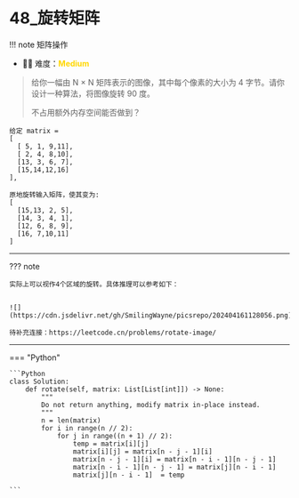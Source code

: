 # 48_旋转矩阵

<!-- 所有文件名必须是该题目的英文名 -->

!!! note
    <!-- 这里记载考察的数据结构、算法等 -->
    矩阵操作

- 🔑🔑 难度：<span style = "color:gold; font-weight:bold">Medium</span>
<!-- <span style = "color:gold; font-weight:bold">Medium</span> 中等 -->
<!-- <span style = "color:crisma; font-weight:bold">High</span> 困难 -->
<!-- <span style = "color:Green; font-weight:bold">Easy</span> 简单 -->

<!-- 题目简介 -->

> 给你一幅由 N × N 矩阵表示的图像，其中每个像素的大小为 4 字节。请你设计一种算法，将图像旋转 90 度。
> 
> 不占用额外内存空间能否做到？
> 
```
给定 matrix =
[
  [ 5, 1, 9,11],
  [ 2, 4, 8,10],
  [13, 3, 6, 7],
  [15,14,12,16]
], 

原地旋转输入矩阵，使其变为:
[
  [15,13, 2, 5],
  [14, 3, 4, 1],
  [12, 6, 8, 9],
  [16, 7,10,11]
]

```

------

??? note 

    实际上可以视作4个区域的旋转。具体推理可以参考如下：


    ![](https://cdn.jsdelivr.net/gh/SmilingWayne/picsrepo/202404161128056.png)

    待补充连接：https://leetcode.cn/problems/rotate-image/

    
-------------

=== "Python"

    ```Python
    class Solution:
        def rotate(self, matrix: List[List[int]]) -> None:
            """
            Do not return anything, modify matrix in-place instead.
            """
            n = len(matrix)
            for i in range(n // 2):
                for j in range((n + 1) // 2):
                    temp = matrix[i][j]
                    matrix[i][j] = matrix[n - j - 1][i]
                    matrix[n - j - 1][i] = matrix[n - i - 1][n - j - 1]
                    matrix[n - i - 1][n - j - 1] = matrix[j][n - i - 1]
                    matrix[j][n - i - 1]  = temp
    
    ```
